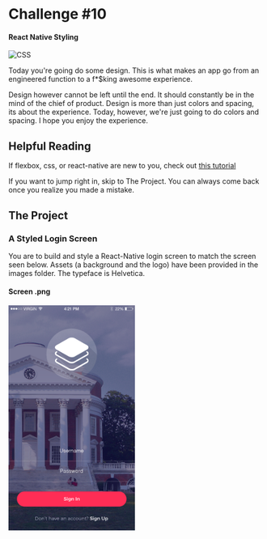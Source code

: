 # Challenge #10  
#### React Native Styling  

![CSS](https://media.giphy.com/media/5pxnxdzdZfXFK/giphy.gif)  

Today you're going do some design. This is what makes an app go from an engineered function to a f*$king awesome experience.  

Design however cannot be left until the end. It should constantly be in the mind of the chief of product. Design is more than just colors and spacing, its about the experience. Today, however, we're just going to do colors and spacing. I hope you enjoy the experience.   

## Helpful Reading
If flexbox, css, or react-native are new to you, check out [this tutorial](http://moduscreate.com/aligning-children-using-flexbox-in-react-native/)  

If you want to jump right in, skip to The Project. You can always come back once you realize you made a mistake.  

## The Project  

### A Styled Login Screen
You are to build and style a React-Native login screen to match the screen seen below. Assets (a background and the logo) have been provided in the images folder. The typeface is Helvetica.  

#### Screen .png
<img src="./images/signin.png" width="250px">